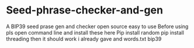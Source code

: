 # Seed-phrase-checker-and-gen
A BIP39 seed prase gen and checker open source
easy to use
Before using pls open command line and install these here
Pip install random
pip install threading
then it should work 
i already gave and words.txt bip39
